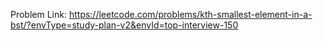 Problem Link: https://leetcode.com/problems/kth-smallest-element-in-a-bst/?envType=study-plan-v2&envId=top-interview-150

```

```
